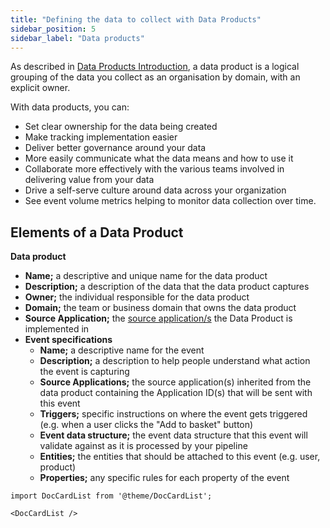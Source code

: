 ```yaml
---
title: "Defining the data to collect with Data Products"
sidebar_position: 5
sidebar_label: "Data products"
---
```


As described in [Data Products Introduction](/docs/fundamentals/data-products/index.md), a data product is a logical grouping of the data you collect as an organisation by domain, with an explicit owner.

With data products, you can:

* Set clear ownership for the data being created
* Make tracking implementation easier
* Deliver better governance around your data
* More easily communicate what the data means and how to use it
* Collaborate more effectively with the various teams involved in delivering value from your data
* Drive a self-serve culture around data across your organization
* See event volume metrics helping to monitor data collection over time.

## Elements of a Data Product

**Data product**

- **Name;** a descriptive and unique name for the data product
- **Description;** a description of the data that the data product captures
- **Owner;** the individual responsible for the data product
- **Domain;** the team or business domain that owns the data product
- **Source Application;** the [source application/s](docs/data-product-studio/source-applications/index.md) the Data Product is implemented in
- **Event specifications**
    * **Name;** a descriptive name for the event
    * **Description;** a description to help people understand what action the event is capturing
    * **Source Applications;** the source application(s) inherited from the data product containing the Application ID(s) that will be sent with this event
    * **Triggers;** specific instructions on where the event gets triggered (e.g. when a user clicks the "Add to basket" button)
    * **Event data structure;** the event data structure that this event will validate against as it is processed by your pipeline
    * **Entities;** the entities that should be attached to this event (e.g. user, product)
    * **Properties;** any specific rules for each property of the event

```mdx-code-block
import DocCardList from '@theme/DocCardList';

<DocCardList />
```
